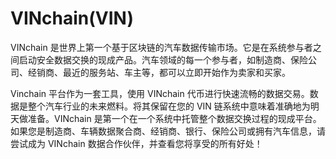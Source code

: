 # VINchain(VIN)

VINchain 是世界上第一个基于区块链的汽车数据传输市场。它是在系统参与者之间启动安全数据交换的现成产品。汽车领域的每一个参与者，如制造商、保险公司、经销商、最近的服务站、车主等，都可以立即开始作为卖家和买家。

Vinchain 平台作为一套工具，使用 VINchain 代币进行快速流畅的数据交易。数据是整个汽车行业的未来燃料。将其保留在您的 VIN 链系统中意味着准确地为明天做准备。VINchain 是第一个在一个系统中托管整个数据交换过程的现成平台。如果您是制造商、车辆数据聚合商、经销商、银行、保险公司或拥有汽车信息，请尝试成为 VINchain 数据合作伙伴，并查看您将享受的所有好处！
